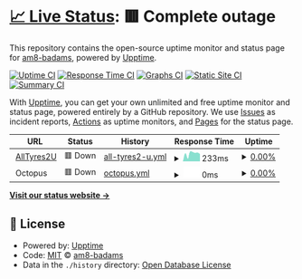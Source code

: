 # [📈 Live Status](https://am8-badams.github.io/upptime): <!--live status--> **🟥 Complete outage**

This repository contains the open-source uptime monitor and status page for [am8-badams](https://am8-badams.github.io/upptime), powered by [Upptime](https://github.com/upptime/upptime).

[![Uptime CI](https://github.com/am8-badams/upptime/workflows/Uptime%20CI/badge.svg)](https://github.com/am8-badams/upptime/actions?query=workflow%3A%22Uptime+CI%22)
[![Response Time CI](https://github.com/am8-badams/upptime/workflows/Response%20Time%20CI/badge.svg)](https://github.com/am8-badams/upptime/actions?query=workflow%3A%22Response+Time+CI%22)
[![Graphs CI](https://github.com/am8-badams/upptime/workflows/Graphs%20CI/badge.svg)](https://github.com/am8-badams/upptime/actions?query=workflow%3A%22Graphs+CI%22)
[![Static Site CI](https://github.com/am8-badams/upptime/workflows/Static%20Site%20CI/badge.svg)](https://github.com/am8-badams/upptime/actions?query=workflow%3A%22Static+Site+CI%22)
[![Summary CI](https://github.com/am8-badams/upptime/workflows/Summary%20CI/badge.svg)](https://github.com/am8-badams/upptime/actions?query=workflow%3A%22Summary+CI%22)

With [Upptime](https://upptime.js.org), you can get your own unlimited and free uptime monitor and status page, powered entirely by a GitHub repository. We use [Issues](https://github.com/am8-badams/upptime/issues) as incident reports, [Actions](https://github.com/am8-badams/upptime/actions) as uptime monitors, and [Pages](https://am8-badams.github.io/upptime) for the status page.

<!--start: status pages-->
<!-- This summary is generated by Upptime (https://github.com/upptime/upptime) -->
<!-- Do not edit this manually, your changes will be overwritten -->
<!-- prettier-ignore -->
| URL | Status | History | Response Time | Uptime |
| --- | ------ | ------- | ------------- | ------ |
| <img alt="" src="https://icons.duckduckgo.com/ip3/alltyres2u.com.au.ico" height="13"> [AllTyres2U](https://alltyres2u.com.au) | 🟥 Down | [all-tyres2-u.yml](https://github.com/am8-badams/upptime/commits/HEAD/history/all-tyres2-u.yml) | <details><summary><img alt="Response time graph" src="./graphs/all-tyres2-u/response-time-week.png" height="20"> 233ms</summary><br><a href="https://am8-badams.github.io/upptime/history/all-tyres2-u"><img alt="Response time 1424" src="https://img.shields.io/endpoint?url=https%3A%2F%2Fraw.githubusercontent.com%2Fam8-badams%2Fupptime%2FHEAD%2Fapi%2Fall-tyres2-u%2Fresponse-time.json"></a><br><a href="https://am8-badams.github.io/upptime/history/all-tyres2-u"><img alt="24-hour response time 217" src="https://img.shields.io/endpoint?url=https%3A%2F%2Fraw.githubusercontent.com%2Fam8-badams%2Fupptime%2FHEAD%2Fapi%2Fall-tyres2-u%2Fresponse-time-day.json"></a><br><a href="https://am8-badams.github.io/upptime/history/all-tyres2-u"><img alt="7-day response time 233" src="https://img.shields.io/endpoint?url=https%3A%2F%2Fraw.githubusercontent.com%2Fam8-badams%2Fupptime%2FHEAD%2Fapi%2Fall-tyres2-u%2Fresponse-time-week.json"></a><br><a href="https://am8-badams.github.io/upptime/history/all-tyres2-u"><img alt="30-day response time 201" src="https://img.shields.io/endpoint?url=https%3A%2F%2Fraw.githubusercontent.com%2Fam8-badams%2Fupptime%2FHEAD%2Fapi%2Fall-tyres2-u%2Fresponse-time-month.json"></a><br><a href="https://am8-badams.github.io/upptime/history/all-tyres2-u"><img alt="1-year response time 1666" src="https://img.shields.io/endpoint?url=https%3A%2F%2Fraw.githubusercontent.com%2Fam8-badams%2Fupptime%2FHEAD%2Fapi%2Fall-tyres2-u%2Fresponse-time-year.json"></a></details> | <details><summary><a href="https://am8-badams.github.io/upptime/history/all-tyres2-u">0.00%</a></summary><a href="https://am8-badams.github.io/upptime/history/all-tyres2-u"><img alt="All-time uptime 78.71%" src="https://img.shields.io/endpoint?url=https%3A%2F%2Fraw.githubusercontent.com%2Fam8-badams%2Fupptime%2FHEAD%2Fapi%2Fall-tyres2-u%2Fuptime.json"></a><br><a href="https://am8-badams.github.io/upptime/history/all-tyres2-u"><img alt="24-hour uptime 0.00%" src="https://img.shields.io/endpoint?url=https%3A%2F%2Fraw.githubusercontent.com%2Fam8-badams%2Fupptime%2FHEAD%2Fapi%2Fall-tyres2-u%2Fuptime-day.json"></a><br><a href="https://am8-badams.github.io/upptime/history/all-tyres2-u"><img alt="7-day uptime 0.00%" src="https://img.shields.io/endpoint?url=https%3A%2F%2Fraw.githubusercontent.com%2Fam8-badams%2Fupptime%2FHEAD%2Fapi%2Fall-tyres2-u%2Fuptime-week.json"></a><br><a href="https://am8-badams.github.io/upptime/history/all-tyres2-u"><img alt="30-day uptime 0.00%" src="https://img.shields.io/endpoint?url=https%3A%2F%2Fraw.githubusercontent.com%2Fam8-badams%2Fupptime%2FHEAD%2Fapi%2Fall-tyres2-u%2Fuptime-month.json"></a><br><a href="https://am8-badams.github.io/upptime/history/all-tyres2-u"><img alt="1-year uptime 49.39%" src="https://img.shields.io/endpoint?url=https%3A%2F%2Fraw.githubusercontent.com%2Fam8-badams%2Fupptime%2FHEAD%2Fapi%2Fall-tyres2-u%2Fuptime-year.json"></a></details>
| <img alt="" src="https://icons.duckduckgo.com/ip3/null.ico" height="13"> Octopus | 🟥 Down | [octopus.yml](https://github.com/am8-badams/upptime/commits/HEAD/history/octopus.yml) | <details><summary><img alt="Response time graph" src="./graphs/octopus/response-time-week.png" height="20"> 0ms</summary><br><a href="https://am8-badams.github.io/upptime/history/octopus"><img alt="Response time 0" src="https://img.shields.io/endpoint?url=https%3A%2F%2Fraw.githubusercontent.com%2Fam8-badams%2Fupptime%2FHEAD%2Fapi%2Foctopus%2Fresponse-time.json"></a><br><a href="https://am8-badams.github.io/upptime/history/octopus"><img alt="24-hour response time 0" src="https://img.shields.io/endpoint?url=https%3A%2F%2Fraw.githubusercontent.com%2Fam8-badams%2Fupptime%2FHEAD%2Fapi%2Foctopus%2Fresponse-time-day.json"></a><br><a href="https://am8-badams.github.io/upptime/history/octopus"><img alt="7-day response time 0" src="https://img.shields.io/endpoint?url=https%3A%2F%2Fraw.githubusercontent.com%2Fam8-badams%2Fupptime%2FHEAD%2Fapi%2Foctopus%2Fresponse-time-week.json"></a><br><a href="https://am8-badams.github.io/upptime/history/octopus"><img alt="30-day response time 0" src="https://img.shields.io/endpoint?url=https%3A%2F%2Fraw.githubusercontent.com%2Fam8-badams%2Fupptime%2FHEAD%2Fapi%2Foctopus%2Fresponse-time-month.json"></a><br><a href="https://am8-badams.github.io/upptime/history/octopus"><img alt="1-year response time 0" src="https://img.shields.io/endpoint?url=https%3A%2F%2Fraw.githubusercontent.com%2Fam8-badams%2Fupptime%2FHEAD%2Fapi%2Foctopus%2Fresponse-time-year.json"></a></details> | <details><summary><a href="https://am8-badams.github.io/upptime/history/octopus">0.00%</a></summary><a href="https://am8-badams.github.io/upptime/history/octopus"><img alt="All-time uptime 19.75%" src="https://img.shields.io/endpoint?url=https%3A%2F%2Fraw.githubusercontent.com%2Fam8-badams%2Fupptime%2FHEAD%2Fapi%2Foctopus%2Fuptime.json"></a><br><a href="https://am8-badams.github.io/upptime/history/octopus"><img alt="24-hour uptime 0.00%" src="https://img.shields.io/endpoint?url=https%3A%2F%2Fraw.githubusercontent.com%2Fam8-badams%2Fupptime%2FHEAD%2Fapi%2Foctopus%2Fuptime-day.json"></a><br><a href="https://am8-badams.github.io/upptime/history/octopus"><img alt="7-day uptime 0.00%" src="https://img.shields.io/endpoint?url=https%3A%2F%2Fraw.githubusercontent.com%2Fam8-badams%2Fupptime%2FHEAD%2Fapi%2Foctopus%2Fuptime-week.json"></a><br><a href="https://am8-badams.github.io/upptime/history/octopus"><img alt="30-day uptime 0.00%" src="https://img.shields.io/endpoint?url=https%3A%2F%2Fraw.githubusercontent.com%2Fam8-badams%2Fupptime%2FHEAD%2Fapi%2Foctopus%2Fuptime-month.json"></a><br><a href="https://am8-badams.github.io/upptime/history/octopus"><img alt="1-year uptime 0.00%" src="https://img.shields.io/endpoint?url=https%3A%2F%2Fraw.githubusercontent.com%2Fam8-badams%2Fupptime%2FHEAD%2Fapi%2Foctopus%2Fuptime-year.json"></a></details>

<!--end: status pages-->

[**Visit our status website →**](https://am8-badams.github.io/upptime)

## 📄 License

- Powered by: [Upptime](https://github.com/upptime/upptime)
- Code: [MIT](./LICENSE) © [am8-badams](https://am8-badams.github.io/upptime)
- Data in the `./history` directory: [Open Database License](https://opendatacommons.org/licenses/odbl/1-0/)

